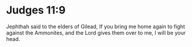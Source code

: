 # Judges 11:9

Jephthah said to the elders of Gilead, If you bring me home again to fight against the Ammonites, and the Lord gives them over to me, I will be your head.
